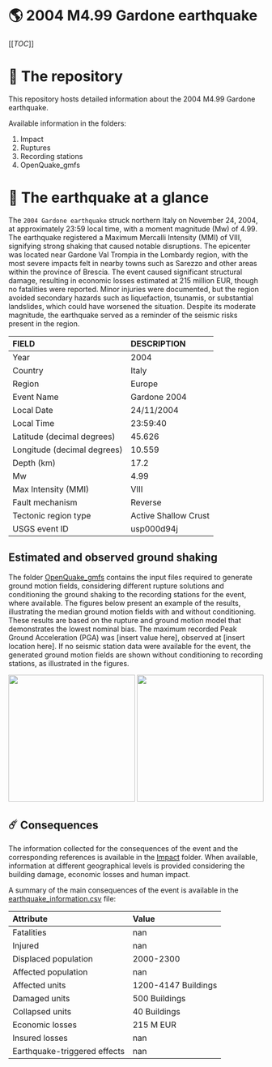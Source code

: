 # 🌎 2004 M4.99 Gardone earthquake
[[_TOC_]]

# 📂 The repository

This repository hosts detailed information about the 2004 M4.99 Gardone earthquake.

Available information in the folders:

1. Impact
2. Ruptures
3. Recording stations
4. OpenQuake_gmfs


# 🚀 The earthquake at a glance 

The `2004 Gardone earthquake` struck northern Italy on November 24, 2004, at approximately 23:59 local time, with a moment magnitude (Mw) of 4.99. The earthquake registered a Maximum Mercalli Intensity (MMI) of VIII, signifying strong shaking that caused notable disruptions. The epicenter was located near Gardone Val Trompia in the Lombardy region, with the most severe impacts felt in nearby towns such as Sarezzo and other areas within the province of Brescia. The event caused significant structural damage, resulting in economic losses estimated at 215 million EUR, though no fatalities were reported. Minor injuries were documented, but the region avoided secondary hazards such as liquefaction, tsunamis, or substantial landslides, which could have worsened the situation. Despite its moderate magnitude, the earthquake served as a reminder of the seismic risks present in the region.

| FIELD | DESCRIPTION |
|:-------|:-------------|
| Year | 2004 |
| Country | Italy |
| Region | Europe |
| Event Name | Gardone 2004 |
| Local Date | 24/11/2004 |
| Local Time | 23:59:40 |
| Latitude (decimal degrees) | 45.626 |
| Longitude (decimal degrees) | 10.559 |
| Depth (km) | 17.2 |
| Mw | 4.99 |
| Max Intensity (MMI) | VIII |
| Fault mechanism | Reverse |
| Tectonic region type | Active Shallow Crust |
| USGS event ID | usp000d94j |

## Estimated and observed ground shaking

The folder [OpenQuake_gmfs](./OpenQuake_gmfs/) contains the input files required to generate ground motion fields, considering different rupture solutions and conditioning the ground shaking to the recording stations for the event, where available. The figures below present an example of the results, illustrating the median ground motion fields with and without conditioning. These results are based on the rupture and ground motion model that demonstrates the lowest nominal bias. The maximum recorded Peak Ground Acceleration (PGA) was [insert value here], observed at [insert location here]. If no seismic station data were available for the event, the generated ground motion fields are shown without conditioning to recording stations, as illustrated in the figures.

<img src="./4_OpenQuake_gmfs/median_gmf_stations_none.png" height="250">
<img src="./4_OpenQuake_gmfs/median_gmf_stations_all.png" height="250">

## ☄️ Consequences

The information collected for the consequences of the event and the corresponding references is available in the [Impact](./Impact) folder. When available, information at different geographical levels is provided considering the building damage, economic losses and human impact.

A summary of the main consequences of the event is available in the [earthquake_information.csv](./earthquake_information.csv) file:

| Attribute | Value |
|:-------|:-------------|
| Fatalities | nan |
| Injured | nan |
| Displaced population | 2000-2300 |
| Affected population | nan |
| Affected units | 1200-4147 Buildings |
| Damaged units | 500 Buildings |
| Collapsed units | 40 Buildings |
| Economic losses | 215 M EUR |
| Insured losses | nan |
| Earthquake-triggered effects | nan |